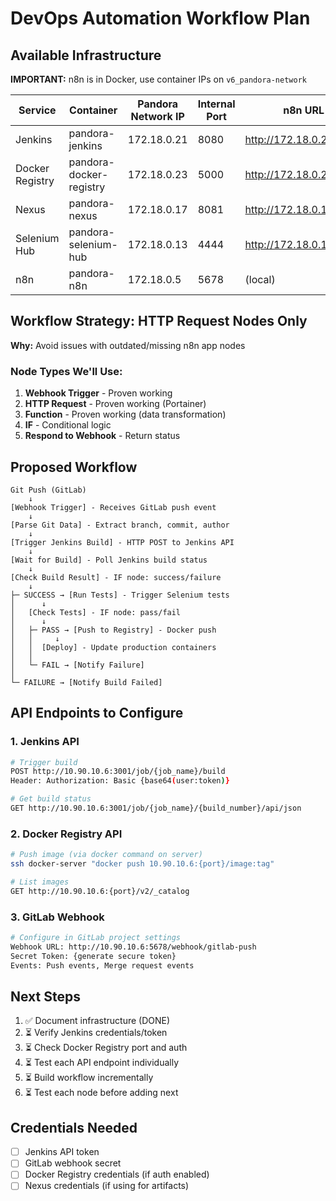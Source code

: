 # DevOps Automation Workflow Plan

## Available Infrastructure

**IMPORTANT:** n8n is in Docker, use container IPs on `v6_pandora-network`

| Service | Container | Pandora Network IP | Internal Port | n8n URL |
|---------|-----------|-------------------|---------------|---------|
| Jenkins | pandora-jenkins | 172.18.0.21 | 8080 | http://172.18.0.21:8080 |
| Docker Registry | pandora-docker-registry | 172.18.0.23 | 5000 | http://172.18.0.23:5000 |
| Nexus | pandora-nexus | 172.18.0.17 | 8081 | http://172.18.0.17:8081 |
| Selenium Hub | pandora-selenium-hub | 172.18.0.13 | 4444 | http://172.18.0.13:4444 |
| n8n | pandora-n8n | 172.18.0.5 | 5678 | (local) |

## Workflow Strategy: HTTP Request Nodes Only

**Why:** Avoid issues with outdated/missing n8n app nodes

### Node Types We'll Use:
1. **Webhook Trigger** - Proven working
2. **HTTP Request** - Proven working (Portainer)
3. **Function** - Proven working (data transformation)
4. **IF** - Conditional logic
5. **Respond to Webhook** - Return status

## Proposed Workflow

```
Git Push (GitLab)
    ↓
[Webhook Trigger] - Receives GitLab push event
    ↓
[Parse Git Data] - Extract branch, commit, author
    ↓
[Trigger Jenkins Build] - HTTP POST to Jenkins API
    ↓
[Wait for Build] - Poll Jenkins build status
    ↓
[Check Build Result] - IF node: success/failure
    ↓
├─ SUCCESS → [Run Tests] - Trigger Selenium tests
│      ↓
│   [Check Tests] - IF node: pass/fail
│      ↓
│   ├─ PASS → [Push to Registry] - Docker push
│   │     ↓
│   │  [Deploy] - Update production containers
│   │
│   └─ FAIL → [Notify Failure]
│
└─ FAILURE → [Notify Build Failed]
```

## API Endpoints to Configure

### 1. Jenkins API
```bash
# Trigger build
POST http://10.90.10.6:3001/job/{job_name}/build
Header: Authorization: Basic {base64(user:token)}

# Get build status
GET http://10.90.10.6:3001/job/{job_name}/{build_number}/api/json
```

### 2. Docker Registry API
```bash
# Push image (via docker command on server)
ssh docker-server "docker push 10.90.10.6:{port}/image:tag"

# List images
GET http://10.90.10.6:{port}/v2/_catalog
```

### 3. GitLab Webhook
```bash
# Configure in GitLab project settings
Webhook URL: http://10.90.10.6:5678/webhook/gitlab-push
Secret Token: {generate secure token}
Events: Push events, Merge request events
```

## Next Steps

1. ✅ Document infrastructure (DONE)
2. ⏳ Verify Jenkins credentials/token
3. ⏳ Check Docker Registry port and auth
4. ⏳ Test each API endpoint individually
5. ⏳ Build workflow incrementally
6. ⏳ Test each node before adding next

## Credentials Needed

- [ ] Jenkins API token
- [ ] GitLab webhook secret
- [ ] Docker Registry credentials (if auth enabled)
- [ ] Nexus credentials (if using for artifacts)
